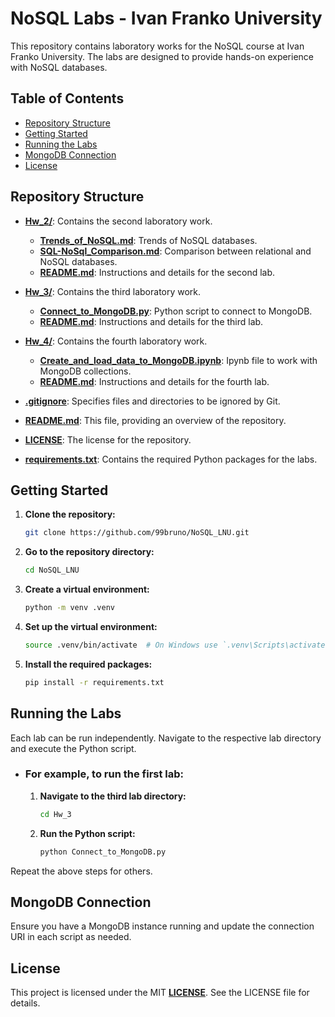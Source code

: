 # NoSQL Labs - Ivan Franko University

This repository contains laboratory works for the NoSQL course at Ivan Franko University. The labs are designed to provide hands-on experience with NoSQL databases.

## Table of Contents

- [Repository Structure](#repository-structure)
- [Getting Started](#getting-started)
- [Running the Labs](#running-the-labs)
- [MongoDB Connection](#mongodb-connection)
- [License](#license)

## Repository Structure

- **[Hw_2/](Hw_2/)**: Contains the second laboratory work.
  - **[Trends_of_NoSQL.md](Hw_2%2FTrends_of_NoSQL.md)**: Trends of NoSQL databases.
  - **[SQL-NoSql_Comparison.md](Hw_2/SQL-NoSql_Comparison.md)**: Comparison between relational and NoSQL databases.
  - **[README.md](Hw_2/README.md)**: Instructions and details for the second lab.
- **[Hw_3/](Hw_3/)**: Contains the third laboratory work.
  - **[Connect_to_MongoDB.py](Hw_3/Connect_to_MongoDB.py)**: Python script to connect to MongoDB.
  - **[README.md](Hw_3/README.md)**: Instructions and details for the third lab.
- **[Hw_4/](Hw_4/)**: Contains the fourth laboratory work.
  - **[Create_and_load_data_to_MongoDB.ipynb](Hw_4/Create_and_load_data_to_MongoDB.ipynb)**: Ipynb file to work with MongoDB collections.
  - **[README.md](Hw_4/README.md)**: Instructions and details for the fourth lab. 

- **[.gitignore](.gitignore)**: Specifies files and directories to be ignored by Git.
- **[README.md](README.md)**: This file, providing an overview of the repository.
- **[LICENSE](LICENSE)**: The license for the repository.
- **[requirements.txt](requirements.txt)**: Contains the required Python packages for the labs.

## Getting Started

1. **Clone the repository:**
   ```sh
   git clone https://github.com/99bruno/NoSQL_LNU.git
   ```
2. **Go to the repository directory:**
   ```sh
   cd NoSQL_LNU
   ```
   
3. **Create a virtual environment:**
    ```sh
    python -m venv .venv
    ```
   
4. **Set up the virtual environment:**
    ```sh
    source .venv/bin/activate  # On Windows use `.venv\Scripts\activate`
    ```

5. **Install the required packages:**
    ```sh
    pip install -r requirements.txt
    ```

## Running the Labs

Each lab can be run independently. Navigate to the respective lab directory and execute the Python script.

- ### For example, to run the first lab:

  1. **Navigate to the third lab directory:**
      ```sh
      cd Hw_3
      ```

  2. **Run the Python script:**
      ```sh
      python Connect_to_MongoDB.py
      ```

Repeat the above steps for others.

## MongoDB Connection

Ensure you have a MongoDB instance running and update the connection URI in each script as needed.

## License

This project is licensed under the MIT **[LICENSE](LICENSE)**. See the LICENSE file for details.